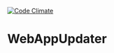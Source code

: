 [![Code Climate](https://codeclimate.com/github/clorch/WebAppUpdater/badges/gpa.svg)](https://codeclimate.com/github/clorch/WebAppUpdater)

# WebAppUpdater
